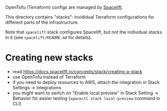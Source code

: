 OpenTofu (Terraform) configs are managed by [Spacelift](https://spacelift.io/).

This directory contains "stacks": invididual Terraform configurations for different parts of the infrastructure.

Note that `spacelift` stack configures Spacelift, but not the individual stacks in it (see `spacelift/README.md` for details).

# Creating new stacks

- read https://docs.spacelift.io/concepts/stack/creating-a-stack
- use OpenTofu instead of Terraform
- if you need to deploy resources to AWS, attach the integration in Stack Settings -> Integrations
- you might want to switch on "Enable local preview" in Stack Setting -> Behavior for easier testing (`spacectl stack local-preview` command in CLI)
